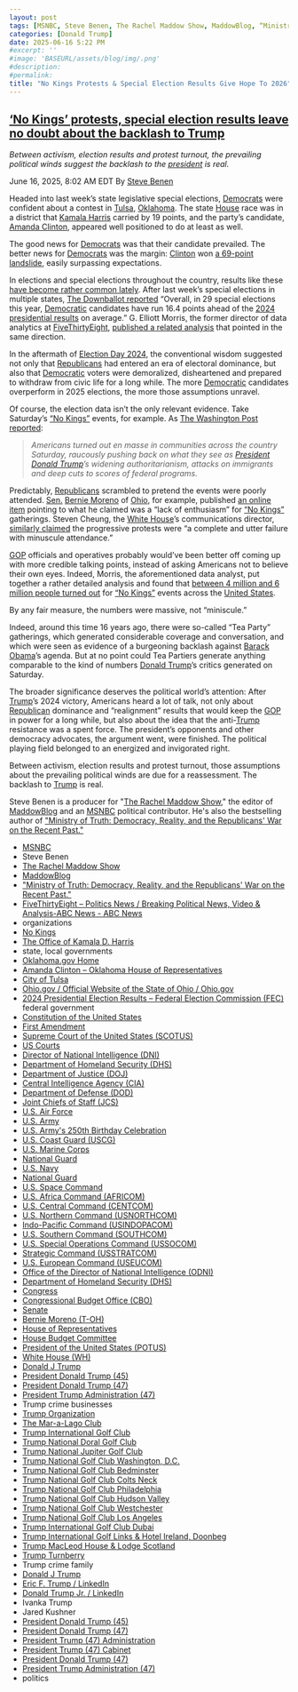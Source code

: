 ```yaml
---
layout: post
tags: [MSNBC, Steve Benen, The Rachel Maddow Show, MaddowBlog, “Ministry of Truth –  Democracy Reality and the Republicans’ War on the Recent Past.”, FiveThirtyEight – Politics News / Breaking Political News Video & Analysis-ABC News - ABC News, organizations, No Kings, The Office of Kamala D. Harris, state local governments, Oklahoma.gov Home, Amanda Clinton – Oklahoma House of Representatives, City of Tulsa, Ohio.gov / Official Website of the State of Ohio / Ohio.gov, 2024 Presidential Election Results – Federal Election Commission (FEC), federal government, Constitution of the United States, First Amendment, Supreme Court of the United States (SCOTUS), US Courts, Director of National Intelligence (DNI), Department of Homeland Security (DHS), Department of Justice (DOJ), Central Intelligence Agency (CIA), Department of Defense (DOD), Joint Chiefs of Staff (JCS), U.S. Air Force, U.S. Army, U.S. Army’s 250th Birthday Celebration, U.S. Coast Guard (USCG), U.S. Marine Corps, National Guard, U.S. Navy, National Guard, U.S. Space Command, U.S. Africa Command (AFRICOM), U.S. Central Command (CENTCOM), U.S. Northern Command (USNORTHCOM), Indo-Pacific Command (USINDOPACOM), U.S. Southern Command (SOUTHCOM), U.S. Special Operations Command (USSOCOM), Strategic Command (USSTRATCOM), U.S. European Command (USEUCOM), Office of the Director of National Intelligence (ODNI), Department of Homeland Security (DHS), Congress, Congressional Budget Office (CBO), Senate, Bernie Moreno (T-OH), House of Representatives, House Budget Committee, President of the United States (POTUS), White House (WH), Donald J Trump, President Donald Trump (45), President Donald Trump (47), President Trump Administration (47), Trump crime businesses, Trump Organization, The Mar-a-Lago Club, Trump International Golf Club, Trump National Doral Golf Club, Trump National Jupiter Golf Club, Trump National Golf Club Washington D.C., Trump National Golf Club Bedminster, Trump National Golf Club Colts Neck, Trump National Golf Club Philadelphia, Trump National Golf Club Hudson Valley, Trump National Golf Club Westchester, Trump National Golf Club Los Angeles, Trump International Golf Club Dubai, Trump International Golf Links & Hotel Ireland Doonbeg, Trump MacLeod House & Lodge Scotland, Trump Turnberry, Trump crime family, Donald J Trump, Eric F. Trump / LinkedIn, Donald Trump Jr. / LinkedIn, Ivanka Trump, Jared Kushner, President Donald Trump (45), President Donald Trump (47), President Trump (47) Administration, President Trump (47) Cabinet, President Donald Trump (47), President Trump Administration (47), politics]
categories: [Donald Trump]
date: 2025-06-16 5:22 PM
#excerpt: ''
#image: 'BASEURL/assets/blog/img/.png'
#description:
#permalink:
title: "No Kings Protests & Special Election Results Give Hope To 2026"
---
```



## [‘No Kings’ protests, special election results leave no doubt about the backlash to Trump](https://www.msnbc.com/rachel-maddow-show/maddowblog/no-kings-protests-special-election-results-leave-no-doubt-backlash-tru-rcna213209)

*Between activism, election results and protest turnout, the prevailing political winds suggest the backlash to the [president](https://www.whitehouse.gov/) is real.*

June 16, 2025, 8:02 AM EDT
By [Steve Benen](https://www.msnbc.com/author/steve-benen-ncpn433601)

Headed into last week’s state legislative special elections, [Democrats](https://www.democrats.org/) were confident about a contest in [Tulsa](https://www.cityoftulsa.org/), [Oklahoma](https://oklahoma.gov/). The state [House](https://www.okhouse.gov/) race was in a district that [Kamala Harris](https://kamalaharris.com/) carried by 19 points, and the party’s candidate, [Amanda Clinton](https://www.okhouse.gov/representatives/amanda-clinton), appeared well positioned to do at least as well.

The good news for [Democrats](https://www.democrats.org/) was that their candidate prevailed. The better news for [Democrats](https://www.democrats.org/) was the margin: [Clinton](https://www.okhouse.gov/representatives/amanda-clinton) won [a 69-point landslide](https://www.the-downballot.com/p/oklahoma-democrat-racks-up-50-point), easily surpassing expectations.

In elections and special elections throughout the country, results like these [have become rather common lately](https://www.msnbc.com/rachel-maddow-show/maddowblog/first-big-test-trumps-second-term-voters-tell-gop-didnt-want-hear-rcna199243). After last week’s special elections in multiple states, [The Downballot reported](https://www.the-downballot.com/p/oklahoma-democrat-racks-up-50-point) “Overall, in 29 special elections this year, [Democratic](https://www.democrats.org/) candidates have run 16.4 points ahead of the [2024 presidential results](https://www.fec.gov/resources/cms-content/documents/2024presgeresults.pdf) on average.” G. Elliott Morris, the former director of data analytics at [FiveThirtyEight](https://abcnews.go.com/Politics), [published a related analysis](https://www.gelliottmorris.com/p/democrats-won-more-special-elections) that pointed in the same direction.

In the aftermath of [Election Day 2024](https://www.fec.gov/resources/cms-content/documents/2024presgeresults.pdf), the conventional wisdom suggested not only that [Republicans](https://www.gop.com/) had entered an era of electoral dominance, but also that [Democratic](https://www.democrats.org/) voters were demoralized, disheartened and prepared to withdraw from civic life for a long while. The more [Democratic](https://www.democrats.org/) candidates overperform in 2025 elections, the more those assumptions unravel.

Of course, the election data isn’t the only relevant evidence. Take Saturday’s [“No Kings”](https://www.nokings.org/) events, for example. As [The Washington Post reported](https://www.washingtonpost.com/nation/2025/06/14/no-kings-protests-anti-trump-rallies-us/):

> *Americans turned out en masse in communities across the country Saturday, raucously pushing back on what they see as [President](https://www.whitehouse.gov/) [Donald Trump](https://www.donaldjtrump.com/)’s widening authoritarianism, attacks on immigrants and deep cuts to scores of federal programs.*

Predictably, [Republicans](https://www.gop.com/) scrambled to pretend the events were poorly attended. [Sen.](https://www.senate.gov/) [Bernie Moreno](https://www.moreno.senate.gov/) of [Ohio](https://ohio.gov/), for example, published [an online item](https://x.com/berniemoreno/status/1934297557972172811) pointing to what he claimed was a “lack of enthusiasm” for [“No Kings”](https://www.nokings.org/) gatherings. Steven Cheung, the [White House](https://www.whitehouse.gov/)’s communications director, [similarly claimed](https://x.com/StevenCheung47/status/1934003370685006107) the progressive protests were “a complete and utter failure with minuscule attendance.”

[GOP](https://www.gop.com/) officials and operatives probably would’ve been better off coming up with more credible talking points, instead of asking Americans not to believe their own eyes. Indeed, Morris, the aforementioned data analyst, put together a rather detailed analysis and found that [between 4 million and 6 million people turned out](https://bsky.app/profile/gelliottmorris.com/post/3lrnddl7bro2n) for [“No Kings”](https://www.nokings.org/) events across the [United States](https://www.usa.gov/).

By any fair measure, the numbers were massive, not “miniscule.”

Indeed, around this time 16 years ago, there were so-called “Tea Party” gatherings, which generated considerable coverage and conversation, and which were seen as evidence of a burgeoning backlash against [Barack Obama](https://obamawhitehouse.archives.gov/)’s agenda. But at no point could Tea Partiers generate anything comparable to the kind of numbers [Donald Trump](https://www.donaldjtrump.com/)’s critics generated on Saturday.

The broader significance deserves the political world’s attention: After [Trump](https://www.donaldjtrump.com/)’s 2024 victory, Americans heard a lot of talk, not only about [Republican](https://www.gop.com/) dominance and “realignment” results that would keep the [GOP](https://www.gop.com/) in power for a long while, but also about the idea that the anti-[Trump](https://www.donaldjtrump.com/) resistance was a spent force. The president’s opponents and other democracy advocates, the argument went, were finished. The political playing field belonged to an energized and invigorated right.

Between activism, election results and protest turnout, those assumptions about the prevailing political winds are due for a reassessment. The backlash to [Trump](https://www.donaldjtrump.com/) is real.

Steve Benen is a producer for "[The Rachel Maddow Show](https://www.msnbc.com/rachel-maddow-show)," the editor of [MaddowBlog](https://www.msnbc.com/rachel-maddow-show) and an [MSNBC](https://www.msnbc.com/) political contributor. He's also the bestselling author of ["Ministry of Truth: Democracy, Reality, and the Republicans' War on the Recent Past."](https://www.harpercollins.com/products/ministry-of-truth-steve-benen)

- [MSNBC](https://www.msnbc.com/)
- Steve Benen
- [The Rachel Maddow Show](https://www.msnbc.com/rachel-maddow-show)
- [MaddowBlog](https://www.msnbc.com/rachel-maddow-show) 
- ["Ministry of Truth: Democracy, Reality, and the Republicans' War on the Recent Past."](https://www.harpercollins.com/products/ministry-of-truth-steve-benen)
- [FiveThirtyEight – Politics News / Breaking Political News, Video & Analysis-ABC News - ABC News](https://abcnews.go.com/Politics)
- organizations
- [No Kings](https://www.nokings.org/)
- [The Office of Kamala D. Harris](https://kamalaharris.com/)
- state, local governments 
- [Oklahoma.gov Home](https://oklahoma.gov/en.html)
- [Amanda Clinton – Oklahoma House of Representatives](https://www.okhouse.gov/representatives/amanda-clinton)
- [City of Tulsa](https://www.cityoftulsa.org/)
- [Ohio.gov / Official Website of the State of Ohio / Ohio.gov](https://ohio.gov/)
- [2024 Presidential Election Results – Federal Election Commission (FEC)](https://www.fec.gov/resources/cms-content/documents/2024presgeresults.pdf)
federal government
- [Constitution of the United States](https://constitution.congress.gov/)
- [First Amendment](https://constitution.congress.gov/constitution/amendment-1/)
- [Supreme Court of the United States (SCOTUS)](https://www.supremecourt.gov/)
- [US Courts](https://www.uscourts.gov/)
- [Director of National Intelligence (DNI)](https://www.dni.gov)
- [Department of Homeland Security (DHS)](https://www.dhs.gov/)
- [Department of Justice (DOJ)](https://www.justice.gov/)
- [Central Intelligence Agency (CIA)](https://www.cia.gov/)
- [Department of Defense (DOD)](https://www.defense.gov/)
- [Joint Chiefs of Staff (JCS)](https://www.jcs.mil/)
- [U.S. Air Force](https://www.af.mil/)
- [U.S. Army](https://www.army.mil/)
- [U.S. Army's 250th Birthday Celebration](https://www.army.mil/1775/)
- [U.S. Coast Guard (USCG)](https://www.uscg.mil/)
- [U.S. Marine Corps](https://www.marines.mil/)
- [National Guard](https://www.nationalguard.mil/)
- [U.S. Navy](https://www.navy.mil/)
- [National Guard](https://www.nationalguard.mil/)
- [U.S. Space Command](https://www.spacecom.mil/)
- [U.S. Africa Command (AFRICOM)](https://www.africom.mil/)
- [U.S. Central Command (CENTCOM)](https://www.centcom.mil/)
- [U.S. Northern Command (USNORTHCOM)](https://www.northcom.mil/)
- [Indo-Pacific Command (USINDOPACOM)](https://www.pacom.mil/)
- [U.S. Southern Command (SOUTHCOM)](http://www.southcom.mil/)
- [U.S. Special Operations Command (USSOCOM)](https://www.socom.mil/)
- [Strategic Command (USSTRATCOM)](http://www.stratcom.mil/)
- [U.S. European Command (USEUCOM)](https://www.eucom.mil/)
- [Office of the Director of National Intelligence (ODNI)](https://www.odni.gov/)
- [Department of Homeland Security (DHS)](https://www.dhs.gov/)
- [Congress](https://www.congress.gov/)
- [Congressional Budget Office (CBO)](https://www.cbo.gov/)
- [Senate](https://www.senate.gov/)
- [Bernie Moreno (T-OH)](https://www.moreno.senate.gov/)
- [House of Representatives](https://www.house.gov/)
- [House Budget Committee ](https://budget.house.gov/)
- [President of the United States (POTUS)](https://www.whitehouse.gov/)
- [White House (WH)](https://www.whitehouse.gov/)
- [Donald J Trump](https://www.donaldjtrump.com/)
- [President Donald Trump (45)](https://trumpwhitehouse.archives.gov/)
- [President Donald Trump (47)](https://www.whitehouse.gov/administration/donald-j-trump/)
- [President Trump Administration (47)](https://www.whitehouse.gov/administration/)
- Trump crime businesses
- [Trump Organization](https://www.trump.com/)
- [The Mar-a-Lago Club](https://www.maralagoclub.com/)
- [Trump International Golf Club](https://www.trumpinternationalpalmbeaches.com/)
- [Trump National Doral Golf Club](https://www.trumpgolfdoral.com/)
- [Trump National Jupiter Golf Club](https://www.trumpnationaljupiter.com/)
- [Trump National Golf Club Washington, D.C.](https://www.trumpnationaldc.com/)
- [Trump National Golf Club Bedminster](https://www.trumpnationalbedminster.com/)
- [Trump National Golf Club Colts Neck](https://www.trumpcoltsneck.com/)
- [Trump National Golf Club Philadelphia](https://www.trumpnationalphiladelphia.com/)
- [Trump National Golf Club Hudson Valley](https://www.trumpnationalhudsonvalley.com/)
- [Trump National Golf Club Westchester](https://www.trumpnationalwestchester.com/)
- [Trump National Golf Club Los Angeles](https://www.trumpnationallosangeles.com/)
- [Trump International Golf Club Dubai](https://www.trumpgolfdubai.com/)
- [Trump International Golf Links & Hotel Ireland, Doonbeg](https://www.trumpgolfireland.com/)
- [Trump MacLeod House & Lodge Scotland](https://www.trumphotels.com/macleod-house)
- [Trump Turnberry](https://www.turnberry.co.uk/)
- Trump crime family
- [Donald J Trump](https://www.donaldjtrump.com/)
- [Eric F. Trump / LinkedIn](https://www.linkedin.com/in/erictrump/)
- [Donald Trump Jr. / LinkedIn](https://www.linkedin.com/in/donald-trump-jr-4454b862/)
- Ivanka Trump
- Jared Kushner
- [President Donald Trump (45)](https://trumpwhitehouse.archives.gov/)
- [President Donald Trump (47)](https://www.whitehouse.gov/administration/donald-j-trump/)
- [President Trump (47) Administration](https://www.whitehouse.gov/administration/)
- [President Trump (47) Cabinet](https://www.whitehouse.gov/administration/the-cabinet/)
- [President Donald Trump (47)](https://www.whitehouse.gov/administration/donald-j-trump/)
- [President Trump Administration (47)](https://www.whitehouse.gov/administration/)
- politics 


